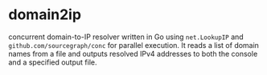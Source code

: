 # domain2ip
concurrent domain-to-IP resolver written in Go using `net.LookupIP` and `github.com/sourcegraph/conc` for parallel execution. It reads a list of domain names from a file and outputs resolved IPv4 addresses to both the console and a specified output file.
